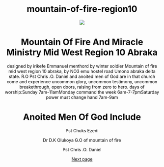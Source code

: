 # mountain-of-fire-region10
<html>    <img src="download.jpg"><head><title>Mountain Of Fire And Miracle Ministry Mid West Region 10 </title><style>    body{        text-align: center;         background-image: url("051.png");        background-position: center;        background-size: cover;    }    .bg{        height: 100%;        background-position: center;        background-repeat: no-repeat;        background-size: cover;    }    h1{        color: black;    }    p{        color: black    }    </style></head>    <body><h1>Mountain Of Fire And Miracle Ministry Mid West Region 10 Abraka</h1>    <p>designed by irikefe Emmanuel menthord by winter soldier Mountain of fire mid west region 10 abraka, by NO3 emu hostel road Umono abraka delta state. R.O Pst Chris .O. Daniel and anoited men of God are in that church come and experience uncommon glory, uncommon testimony, uncommon breakethrough, open doors, raising from zero to hero. days of worship:Sunday 7am-11amMonday command the week 6am-7-7pmSaturday power must change hand 7am-9am</p>    <h1>Anoited Men Of God Include</h1>        <p>Pst Chuks Ezedi</p>    <p>Dr D.K Olukoya G.O of mountain of fire</p>      <p>Pst Chris .O. Daniel</p>        <a href="mountain%20of%20fire%20mdw%20R10%20website%201.html">Next page</a>    </body></html>

